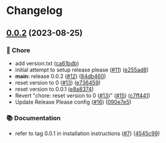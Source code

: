 # Changelog

## [0.0.2](https://github.com/open-feature/swift-sdk/compare/v0.0.1...0.0.2) (2023-08-25)


### 🧹 Chore

* add version.txt ([ca61bdb](https://github.com/open-feature/swift-sdk/commit/ca61bdbeb4f71fc36ef1d8338bb764ad7cae108b))
* initial attempt to setup release please ([#11](https://github.com/open-feature/swift-sdk/issues/11)) ([e255ad8](https://github.com/open-feature/swift-sdk/commit/e255ad8876c2ad85e21bb1e17653aa59d58c5f10))
* **main:** release 0.0.2 ([#12](https://github.com/open-feature/swift-sdk/issues/12)) ([84db460](https://github.com/open-feature/swift-sdk/commit/84db46013c9ac76b6f4151d9cf4eaed062953758))
* reset version to 0 ([#13](https://github.com/open-feature/swift-sdk/issues/13)) ([e736459](https://github.com/open-feature/swift-sdk/commit/e736459bde510d7e6a11857cc0d4c81fd812e2ee))
* reset version to 0.0.1 ([e8a8374](https://github.com/open-feature/swift-sdk/commit/e8a83743847a30927de5262049e458c27d92ba05))
* Revert "chore: reset version to 0 ([#13](https://github.com/open-feature/swift-sdk/issues/13))" ([#15](https://github.com/open-feature/swift-sdk/issues/15)) ([c7ff441](https://github.com/open-feature/swift-sdk/commit/c7ff4412e6ac14a041c258e62ece8e3e99e5eba3))
* Update Release Please config ([#16](https://github.com/open-feature/swift-sdk/issues/16)) ([090e7e5](https://github.com/open-feature/swift-sdk/commit/090e7e54291a2fb9b2f7c5b72e68c79c2898bff6))


### 📚 Documentation

* refer to tag 0.0.1 in installation instructions ([#7](https://github.com/open-feature/swift-sdk/issues/7)) ([4545c99](https://github.com/open-feature/swift-sdk/commit/4545c991507a090176315fd79297c18cd2497d5f))
